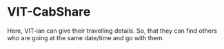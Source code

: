 # VIT-CabShare
Here, VIT-ian can give their travelling details. So, that they can find others who are going at the same date/time and go with them.
